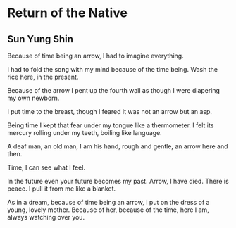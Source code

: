 # Return of the Native
## Sun Yung Shin
Because of time being an arrow, I had to imagine everything.

I had to fold the song with my mind because of the time being. Wash the rice
here, in the present.

Because of the arrow I pent up the fourth wall as though I were diapering my
own newborn.

I put time to the breast, though I feared it was not an arrow but an asp.

Being time I kept that fear under my tongue like a thermometer. I felt its
mercury rolling under my teeth, boiling like language.

A deaf man, an old man, I am his hand, rough and gentle, an arrow here and
then.

Time, I can see what I feel.

In the future even your future becomes my past. Arrow, I have died. There is
peace. I pull it from me like a blanket.

As in a dream, because of time being an arrow, I put on the dress of a young,
lovely mother. Because of her, because of the time, here I am, always watching
over you.